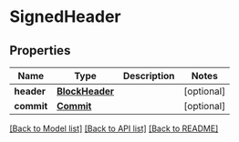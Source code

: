 # SignedHeader

## Properties
Name | Type | Description | Notes
------------ | ------------- | ------------- | -------------
**header** | [**BlockHeader**](BlockHeader.md) |  | [optional] 
**commit** | [**Commit**](Commit.md) |  | [optional] 

[[Back to Model list]](../README.md#documentation-for-models) [[Back to API list]](../README.md#documentation-for-api-endpoints) [[Back to README]](../README.md)


